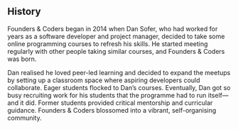 ## History

Founders & Coders began in 2014 when Dan Sofer, who had worked for years as a software developer and project manager, decided to take some online programming courses to refresh his skills. He started meeting regularly with other people taking similar courses, and Founders & Coders was born. 

Dan realised he loved peer-led learning and decided to expand the meetups by setting up a classroom space where aspiring developers could collaborate. Eager students flocked to Dan’s courses. Eventually, Dan got so busy recruiting work for his students that the programme had to run itself&mdash;and it did. Former students provided critical mentorship and curricular guidance. Founders & Coders blossomed into a vibrant, self-organising community.

